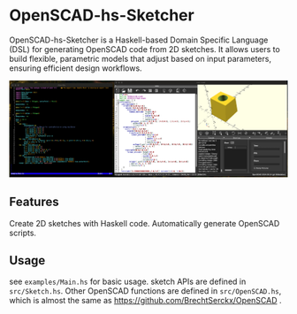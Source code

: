 # OpenSCAD-hs-Sketcher
OpenSCAD-hs-Sketcher is a Haskell-based Domain Specific Language (DSL) for generating OpenSCAD code from 2D sketches. It allows users to build flexible, parametric models that adjust based on input parameters, ensuring efficient design workflows.

![example_screenshot](screenshot.png)

## Features
Create 2D sketches with Haskell code.
Automatically generate OpenSCAD scripts.

## Usage
see `examples/Main.hs` for basic usage. sketch APIs are defined in `src/Sketch.hs`. Other OpenSCAD functions are defined in `src/OpenSCAD.hs`, which is almost the same as https://github.com/BrechtSerckx/OpenSCAD .

